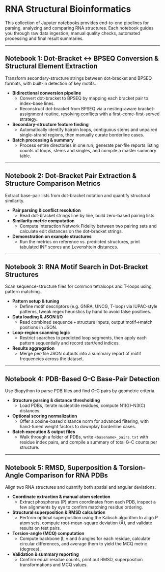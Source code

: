 # RNA Structural Bioinformatics

This collection of Jupyter notebooks provides end-to-end pipelines for parsing, analyzing and comparing RNA structures. Each notebook guides you through raw data ingestion, manual quality checks, automated processing and final result summaries.

---

## Notebook 1: Dot-Bracket ↔ BPSEQ Conversion & Structural Element Extraction  
Transform secondary-structure strings between dot-bracket and BPSEQ formats, with built-in detection of key motifs.  
- **Bidirectional conversion pipeline**  
  - Convert dot-bracket to BPSEQ by mapping each bracket pair to index–base lines.  
  - Reconstruct dot-bracket from BPSEQ via a nesting-aware bracket-assignment routine, resolving conflicts with a first-come-first-served strategy.  
- **Secondary-structure feature finding**  
  - Automatically identify hairpin loops, contiguous stems and unpaired single-strand regions, then manually curate borderline cases.  
- **Batch processing & summary**  
  - Process entire directories in one run, generate per-file reports listing counts of loops, stems and singles, and compile a master summary table.

---

## Notebook 2: Dot-Bracket Pair Extraction & Structure Comparison Metrics  
Extract base-pair lists from dot-bracket notation and quantify structural similarity.  
- **Pair parsing & conflict resolution**  
  - Read dot-bracket strings line by line, build zero-based pairing lists.  
- **Similarity metric computation**  
  - Compute Interaction Network Fidelity between two pairing sets and calculate edit distances on the dot-bracket strings.  
- **Demonstration on example structures**  
  - Run the metrics on reference vs. predicted structures, print tabulated INF scores and Levenshtein distances.

---

## Notebook 3: RNA Motif Search in Dot-Bracket Structures  
Scan sequence-structure files for common tetraloops and T-loops using pattern matching.  
- **Pattern setup & tuning**  
  - Define motif descriptors (e.g. GNRA, UNCG, T-loop) via IUPAC‐style patterns, tweak regex heuristics by hand to avoid false positives.  
- **Data loading & JSON I/O**  
  - Read combined sequence + structure inputs, output motif→match positions in JSON.  
- **Loop-region scanning logic**  
  - Restrict searches to predicted loop segments, then apply each pattern sequentially and record start/end indices.  
- **Results aggregation**  
  - Merge per-file JSON outputs into a summary report of motif frequencies across the dataset.

---

## Notebook 4: PDB-Based G–C Base-Pair Detection  
Use Biopython to parse PDB files and find G–C pairs by geometric criteria.  
- **Structure parsing & distance thresholding**  
  - Load PDBs, iterate nucleotide residues, compute N1(G)–N3(C) distances.  
- **Optional scoring normalization**  
  - Offer a cosine-based distance norm for advanced filtering, with hand-tuned weight factors to downplay borderline cases.  
- **Batch execution & output files**  
  - Walk through a folder of PDBs, write `<basename>_pairs.txt` with residue index pairs, and compile a summary of total G–C counts per structure.

---

## Notebook 5: RMSD, Superposition & Torsion-Angle Comparison for RNA PDBs  
Align two RNA structures and quantify both spatial and angular deviations.  
- **Coordinate extraction & manual atom selection**  
  - Extract phosphorus (P) atom coordinates from each PDB, inspect a few alignments by eye to confirm matching residue ordering.  
- **Structural superposition & RMSD calculation**  
  - Perform optimal superposition using the Kabsch algorithm to align P atom sets, compute root-mean-square deviation (Å), and validate results on test pairs.  
- **Torsion-angle (MCQ) computation**  
  - Compute backbone β, γ and δ angles for each residue, calculate circular differences, and average them to yield the MCQ metric (degrees).  
- **Validation & summary reporting**  
  - Confirm equal residue counts, print out RMSD, superposition transformations and MCQ values.
